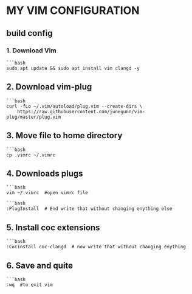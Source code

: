 # MY VIM CONFIGURATION

## build config

### 1. Download Vim
    ```bash
    sudo apt update && sudo apt install vim clangd -y
    
## 2. Download vim-plug
    ```bash
    curl -fLo ~/.vim/autoload/plug.vim --create-dirs \
        https://raw.githubusercontent.com/junegunn/vim-plug/master/plug.vim
    
## 3. Move file to home directory
    ```bash
    cp .vimrc ~/.vimrc
    
## 4. Downloads plugs
    ```bash
    vim ~/.vimrc  #open vimrc file
    
    ```bash
    :PlugInstall  # End write that without changing enything else

## 5. Install coc extensions
    ```bash
    :CocInstall coc-clangd  # now write that without changing enything

## 6. Save and quite
    ```bash
    :wq  #to exit vim
    
